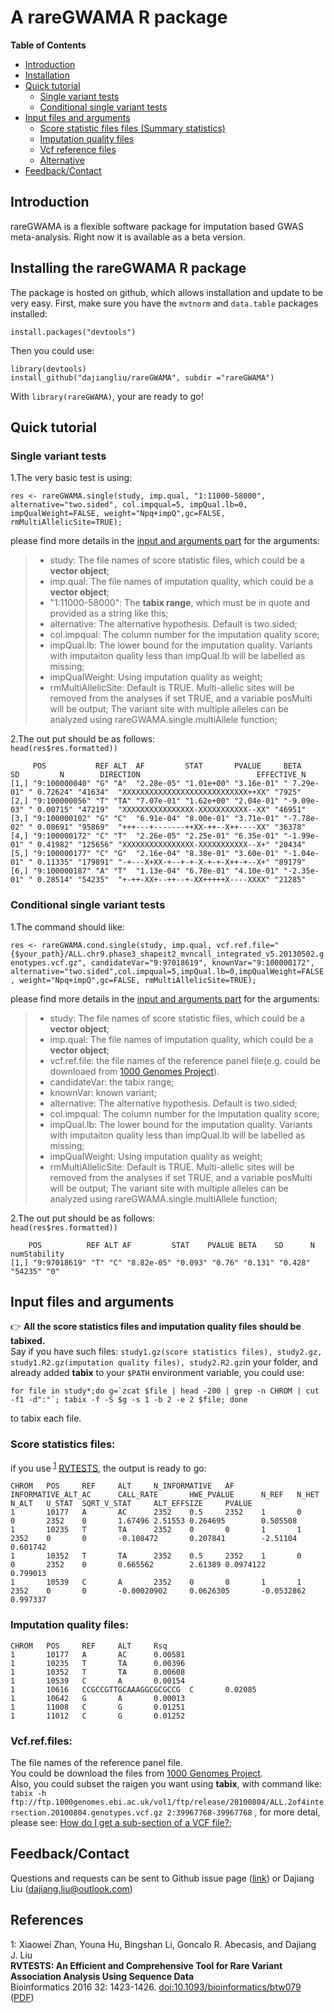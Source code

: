 # A rareGWAMA R package

**Table of Contents**

- [Introduction](#introduction)
- [Installation](#Installing-the-rareGWAMA-R-package)
- [Quick tutorial](#quick-tutorial)
    - [Single variant tests](#Single-variant-tests)
    - [Conditional single variant tests](#conditional-single-variant-tests)
- [Input files and arguments](#input-files)
    - [Score statistic files files (Summary statistics)](#Score-statistics-files)
    - [Imputation quality files](#Imputation-quality-files)
    - [Vcf reference files](#vcf-reference-files)
    - [Alternative](#Alternative)
- [Feedback/Contact](#Feedback/Contact)


## Introduction

rareGWAMA is a flexible software package for imputation based GWAS meta-analysis. 
Right now it is available as a beta version.


## Installing the rareGWAMA R package <a name="Installing-the-rareGWAMA-R-package"></a>

The package is hosted on github, which allows installation and update to be very easy. First, make sure you have the `mvtnorm` and `data.table` packages installed:

    install.packages("devtools")

Then you could use:

    library(devtools)
    install_github("dajiangliu/rareGWAMA", subdir ="rareGWAMA")
    
With `library(rareGWAMA)`, your are ready to go!


## Quick tutorial <a name="quick-tutorial"></a>

### Single variant tests <a name="Single-variant-tests"></a>

1.The very basic test is using:  

`res <- rareGWAMA.single(study, imp.qual, "1:11000-58000", alternative="two.sided", col.impqual=5, impQual.lb=0, impQualWeight=FALSE, weight="Npq+impQ",gc=FALSE, rmMultiAllelicSite=TRUE);`   

please find more details in the [input and arguments part](#input-files) for the arguments:
> * study: The file names of score statistic files, which could be a **vector object**;
> * imp.qual: The file names of imputation quality, which could be a **vector object**;
> * "1:11000-58000": The **tabix range**, which must be in quote and provided as a string like this;
> * alternative: The alternative hypothesis. Default is two.sided;
> * col.impqual: The column number for the imputation quality score;
> * impQual.lb: The lower bound for the imputation quality. Variants with imputaiton quality less than impQual.lb will be labelled as missing;
> * impQualWeight: Using imputation quality as weight;
> * rmMultiAllelicSite: Default is TRUE. Multi-allelic sites will be removed from the analyses if set TRUE, and a variable posMulti will be output; The variant site with multiple alleles can be analyzed using rareGWAMA.single.multiAllele function;  

2.The out put should be as follows:  
`head(res$res.formatted))`
```
     POS           REF ALT  AF         STAT       PVALUE     BETA        SD         N        DIRECTION                          EFFECTIVE_N
[1,] "9:100000040" "G" "A"  "2.28e-05" "1.01e+00" "3.16e-01" " 7.29e-01" " 0.72624" "41634"  "XXXXXXXXXXXXXXXXXXXXXXXXXXXX++XX" "7925"
[2,] "9:100000056" "T" "TA" "7.07e-01" "1.62e+00" "2.04e-01" "-9.09e-03" " 0.00715" "47219"  "XXXXXXXXXXXXXXXX-XXXXXXXXXXX--XX" "46951"
[3,] "9:100000102" "G" "C"  "6.91e-04" "8.00e-01" "3.71e-01" "-7.78e-02" " 0.08691" "95869"  "+++---+-------++XX-++--X++----XX" "36378"
[4,] "9:100000172" "C" "T"  "2.26e-05" "2.25e-01" "6.35e-01" "-1.99e-01" " 0.41982" "125656" "XXXXXXXXXXXXXXXX-XXXXXXXXXXX--X+" "20434"
[5,] "9:100000177" "C" "G"  "2.16e-04" "8.38e-01" "3.60e-01" "-1.04e-01" " 0.11335" "179891" "-+---X+XX-+--+-+-X-+-+-X++-+--X+" "89179"
[6,] "9:100000187" "A" "T"  "1.13e-04" "6.78e-01" "4.10e-01" "-2.35e-01" " 0.28514" "54235"  "+-++-XX+--++--+-XX+++++X----XXXX" "21285"
```

### Conditional single variant tests <a name="conditional-single-variant-tests"></a>
1.The command should like:  

`res <- rareGWAMA.cond.single(study, imp.qual, vcf.ref.file="{$your_path}/ALL.chr9.phase3_shapeit2_mvncall_integrated_v5.20130502.genotypes.vcf.gz", candidateVar="9:97018619", knownVar="9:100000172", alternative="two.sided",col.impqual=5,impQual.lb=0,impQualWeight=FALSE, weight="Npq+impQ",gc=FALSE, rmMultiAllelicSite=TRUE);`      
  
please find more details in the [input and arguments part](#input-files) for the arguments:
> * study: The file names of score statistic files, which could be a **vector object**;
> * imp.qual: The file names of imputation quality, which could be a **vector object**;
> * vcf.ref.file: the file names of the reference panel file(e.g. could be downloaed from [1000 Genomes Project](ftp://ftp.1000genomes.ebi.ac.uk/vol1/ftp/release/20130502/)). 
> * candidateVar: the tabix range;
> * knownVar: known variant;
> * alternative: The alternative hypothesis. Default is two.sided;
> * col.impqual: The column number for the imputation quality score;
> * impQual.lb: The lower bound for the imputation quality. Variants with imputaiton quality less than impQual.lb will be labelled as missing;
> * impQualWeight: Using imputation quality as weight;
> * rmMultiAllelicSite: Default is TRUE. Multi-allelic sites will be removed from the analyses if set TRUE, and a variable posMulti will be output; The variant site with multiple alleles can be analyzed using rareGWAMA.single.multiAllele function;  

2.The out put should be as follows:  
`head(res$res.formatted))` 
```
    POS          REF ALT AF         STAT    PVALUE BETA    SD      N       numStability
[1,] "9:97018619" "T" "C" "8.82e-05" "0.093" "0.76" "0.131" "0.428" "54235" "0"
```


## Input files and arguments <a name="input-files"></a> 

:point_right: **All the score statistics files and imputation quality files should be tabixed.**      
Say if you have such files: `study1.gz(score statistics files), study2.gz, study1.R2.gz(imputation quality files), study2.R2.gz`in your folder, and already added **tabix** to your `$PATH` environment variable, you could use:   

```for file in study*;do g=`zcat $file | head -200 | grep -n CHROM | cut -f1 -d":"`; tabix -f -S $g -s 1 -b 2 -e 2 $file; done```

to tabix each file.

### Score statistics files:  
if you use <sup>[1](#myfootnote1)</sup> [RVTESTS](https://github.com/zhanxw/rvtests), the output is ready to go:
```
CHROM   POS     REF     ALT     N_INFORMATIVE   AF      INFORMATIVE_ALT_AC      CALL_RATE       HWE_PVALUE      N_REF   N_HET   N_ALT   U_STAT  SQRT_V_STAT     ALT_EFFSIZE     PVALUE
1       10177   A       AC      2352    0.5     2352    1       0       0       2352    0       1.67496 2.51553 0.264695        0.505508
1       10235   T       TA      2352    0       0       1       1       2352    0       0       -0.108472       0.207841        -2.51104        0.601742
1       10352   T       TA      2352    0.5     2352    1       0       0       2352    0       0.665562        2.61389 0.0974122       0.799013
1       10539   C       A       2352    0       0       1       1       2352    0       0       -0.00020902     0.0626305       -0.0532862      0.997337
```

### Imputation quality files:

```
CHROM   POS     REF     ALT     Rsq
1       10177   A       AC      0.00581
1       10235   T       TA      0.00396
1       10352   T       TA      0.00608
1       10539   C       A       0.00154
1       10616   CCGCCGTTGCAAAGGCGCGCCG  C       0.02085
1       10642   G       A       0.00013
1       11008   C       G       0.01251
1       11012   C       G       0.01252
```

### Vcf.ref.files: <a name="vcf-reference-files"></a>
The file names of the reference panel file.  
You could be download the files from [1000 Genomes Project](ftp://ftp.1000genomes.ebi.ac.uk/vol1/ftp/release/20130502/).   
Also, you could subset the raigen you want using **tabix**, with command like: 
`tabix -h ftp://ftp.1000genomes.ebi.ac.uk/vol1/ftp/release/20100804/ALL.2of4intersection.20100804.genotypes.vcf.gz 2:39967768-39967768`
, for more detal, please see: [How do I get a sub-section of a VCF file?](http://www.internationalgenome.org/faq/how-do-i-get-sub-section-vcf-file/);


## Feedback/Contact <a name="Feedback/Contact"></a>

Questions and requests can be sent to
Github issue page ([link](https://github.com/dajiangliu/rareGWAMA/issues))
or
Dajiang Liu ([dajiang.liu@outlook.com](mailto:dajiang.liu@outlook.com "mailto:dajiang.liu@outlook.com"))



## References

<a name="myfootnote1">1</a>: Xiaowei Zhan, Youna Hu, Bingshan Li, Goncalo R. Abecasis, and Dajiang J. Liu       
**RVTESTS: An Efficient and Comprehensive Tool for Rare Variant Association Analysis Using Sequence Data**      
Bioinformatics 2016 32: 1423-1426. [doi:10.1093/bioinformatics/btw079](http://bioinformatics.oxfordjournals.org/content/32/9/1423.short)  ([PDF](http://bioinformatics.oxfordjournals.org/content/32/9/1423.full.pdf+html))
